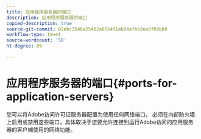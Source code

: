 ```yaml
---
title: 应用程序服务器的端口
description: 应用程序服务器的端口
copied-description: true
source-git-commit: 02ebc3548a254b2a6554f1ab34afbb3ea5f09bb8
workflow-type: tm+mt
source-wordcount: '58'
ht-degree: 0%

---
```


# 应用程序服务器的端口{#ports-for-application-servers}

您可以将Adobe访问许可证服务器配置为使用任何网络端口。 必须在内部防火墙上启用或禁用这些端口，具体取决于您要允许连接到运行Adobe访问的应用服务器的客户端使用的网络功能。

